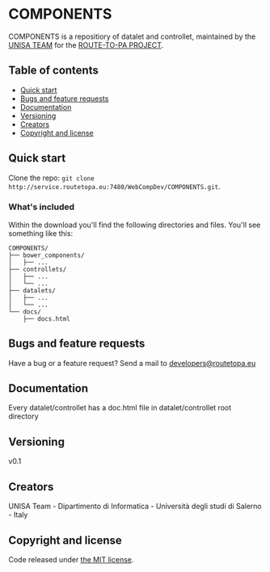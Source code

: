# COMPONENTS

COMPONENTS is a repositiory of datalet and controllet, maintained by the [UNISA TEAM](http://www.isislab.it/) for the [ROUTE-TO-PA PROJECT](http://www.routetopa.eu/).


## Table of contents

* [Quick start](#quick-start)
* [Bugs and feature requests](#bugs-and-feature-requests)
* [Documentation](#documentation)
* [Versioning](#versioning)
* [Creators](#creators)
* [Copyright and license](#copyright-and-license)


## Quick start

Clone the repo: `git clone http://service.routetopa.eu:7480/WebCompDev/COMPONENTS.git`.

### What's included

Within the download you'll find the following directories and files. You'll see something like this:

```
COMPONENTS/
├── bower_components/
│   ├── ...
├── controllets/
│   ├── ...
│   └── ...
├── datalets/
│   ├── ...
│   └── ...
└── docs/
    ├── docs.html
```

## Bugs and feature requests

Have a bug or a feature request? 
Send a mail to developers@routetopa.eu

## Documentation

Every datalet/controllet has a doc.html file in datalet/controllet root directory

## Versioning
v0.1

## Creators
UNISA Team - Dipartimento di Informatica - Università degli studi di Salerno - Italy

## Copyright and license

Code released under [the MIT license](https://opensource.org/licenses/MIT).
